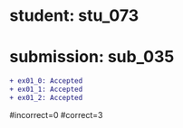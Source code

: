 # student: stu_073
# submission: sub_035

```diff
+ ex01_0: Accepted
+ ex01_1: Accepted
+ ex01_2: Accepted
```
#incorrect=0
#correct=3

